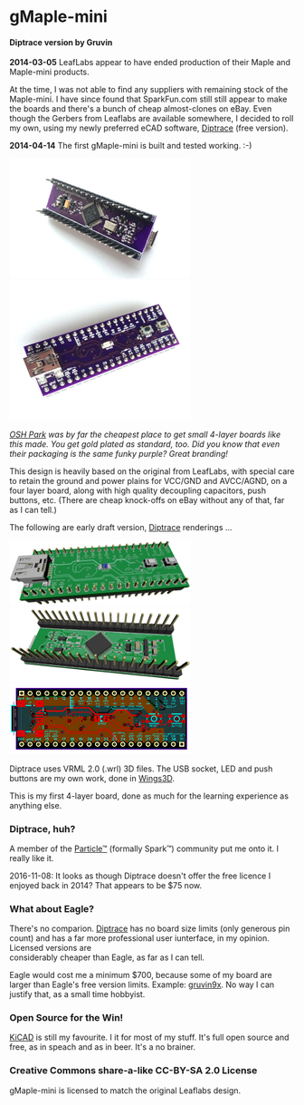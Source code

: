# gMaple-mini
#### Diptrace version by Gruvin

**2014-03-05** LeafLabs appear to have ended production of their Maple and Maple-mini products.

At the time, I was not able to find any suppliers with remaining stock of the Maple-mini. I have 
since found that SparkFun.com still still appear to make the boards and there's a bunch of cheap
almost-clones on eBay. Even though the Gerbers from Leaflabs are available somewhere, I decided 
to roll my own, using my newly preferred eCAD software, [Diptrace](http://diptrace.com) (free version).

**2014-04-14** The first gMaple-mini is built and tested working. :-)

<img src="img/first-build-1.jpg" width="320">
<img src="img/first-build-2.jpg" width="320">

*[OSH Park](https://oshpark.com/) was by far the cheapest place to get small 4-layer boards like this made. You get 
gold plated as standard, too. Did you know that even their packaging is the same funky purple? Great branding!*

This design is heavily based on the original from LeafLabs, with special care to retain the ground 
and power plains for VCC/GND and AVCC/AGND, on a four layer board, along with high quality decoupling 
capacitors, push buttons, etc. (There are cheap knock-offs on eBay without any of that, far as I can tell.)

The following are early draft version, [Diptrace](http://diptrace.com) renderings ...

<img src="img/gmaple-mini-3d.png" width="320">
<img src="img/gmaple-mini-3db.png" width="320">
<img src="img/gmaple-mini.png" width="320">

Diptrace uses VRML 2.0 (.wrl) 3D files. The USB socket, LED and push buttons are my own work, done in [Wings3D](www.wings3d.com/).

This is my first 4-layer board, done as much for the learning experience as anything else.

### Diptrace, huh?
A member of the [Particle™](https://particle.io) (formally Spark™) community put me onto it. I really like it.

2016-11-08: It looks as though Diptrace doesn't offer the free licence I enjoyed back in 2014? 
That appears to be $75 now.

### What about Eagle? 
There's no comparion. [Diptrace](http://diptrace.com) has no board size limits (only generous 
pin count) and has a far more professional user iunterface, in my opinion. Licensed versions are  
considerably cheaper than Eagle, as far as I can tell.

Eagle would cost me a minimum $700, because some of my board are larger than Eagle's free version limits.
Example: [gruvin9x](https://github.com/gruvin/gruvin9x). No way I can justify that, as a small time hobbyist.

### Open Source for the Win!
[KiCAD](http://kicad-pcb.org/) is still my favourite. I it for most of my stuff. It's full open source and 
free, as in speach and as in beer. It's a no brainer.

### Creative Commons share-a-like CC-BY-SA 2.0 License
gMaple-mini is licensed to match the original Leaflabs design. 
